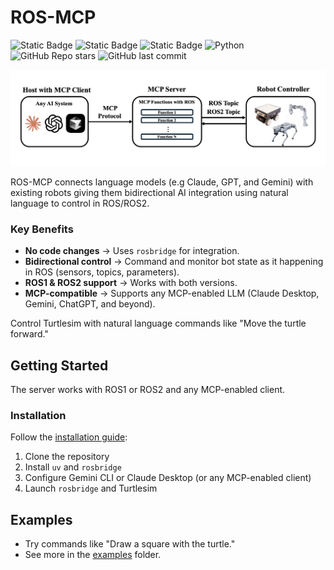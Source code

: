 # ROS-MCP

![Static Badge](https://img.shields.io/badge/ROS-Available-green)
![Static Badge](https://img.shields.io/badge/ROS2-Available-green)
![Static Badge](https://img.shields.io/badge/License-Apache%202.0-blue)
![Python](https://img.shields.io/badge/python-3.10%2B-blue)
![GitHub Repo stars](https://img.shields.io/github/stars/goldenglorys/ros-mcp?style=social)
![GitHub last commit](https://img.shields.io/github/last-commit/goldenglorys/ros-mcp)

<p align="center">
  <img src="https://github.com/goldenglorys/ros-mcp/blob/main/docs/images/framework.png"/>
</p>

ROS-MCP connects language models (e.g Claude, GPT, and Gemini) with existing robots giving them bidirectional AI integration using natural language to control in ROS/ROS2.

### Key Benefits

- **No code changes** → Uses `rosbridge` for integration.
- **Bidirectional control** → Command and monitor bot state as it happening in ROS (sensors, topics, parameters).
- **ROS1 & ROS2 support** → Works with both versions.
- **MCP-compatible** → Supports any MCP-enabled LLM (Claude Desktop, Gemini, ChatGPT, and beyond).

Control Turtlesim with natural language commands like "Move the turtle forward."

## Getting Started

The server works with ROS1 or ROS2 and any MCP-enabled client.

### Installation

Follow the [installation guide](docs/installation.md):

1. Clone the repository
2. Install `uv` and `rosbridge`
3. Configure Gemini CLI or Claude Desktop (or any MCP-enabled client)
4. Launch `rosbridge` and Turtlesim

## Examples

- Try commands like "Draw a square with the turtle."
- See more in the [examples](turtlesim/tasks.json) folder.
